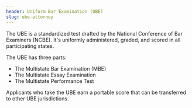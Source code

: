 ```yaml
---
header: Uniform Bar Examination (UBE)
slug: ube-attorney
---
```

The UBE is a standardized test drafted by the National Conference of Bar Examiners (NCBE). It's uniformly administered, graded, and scored in all participating states.  

The UBE has three parts:
- The Multistate Bar Examination (MBE)
- The Multistate Essay Examination
- The Multistate Performance Test 

Applicants who take the UBE earn a portable score that can be transferred to other UBE jurisdictions.
